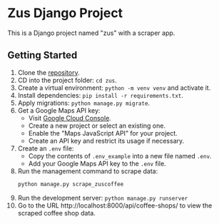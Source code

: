 # Zus Django Project

This is a Django project named "zus" with a scraper app.

## Getting Started

1. Clone the [repository](https://github.com/SohaibAnwaar/zue_coffee_scraping_backend).
2. CD into the project folder: `cd zus`.
3. Create a virtual environment: `python -m venv venv` and activate it.
4. Install dependencies: `pip install -r requirements.txt`.
5. Apply migrations: `python manage.py migrate`.
6. Get a Google Maps API key:
   - Visit [Google Cloud Console](https://console.cloud.google.com/).
   - Create a new project or select an existing one.
   - Enable the "Maps JavaScript API" for your project.
   - Create an API key and restrict its usage if necessary.
7. Create an `.env` file:
   - Copy the contents of `.env_example` into a new file named `.env`.
   - Add your Google Maps API key to the `.env` file.
8. Run the management command to scrape data:
   ```bash
   python manage.py scrape_zuscoffee
9. Run the development server: `python manage.py runserver`
10. Go to the URL http://localhost:8000/api/coffee-shops/ to view the scraped coffee shop data.
